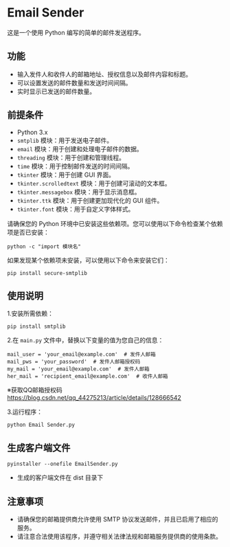 # Email Sender

这是一个使用 Python 编写的简单的邮件发送程序。



## 功能

- 输入发件人和收件人的邮箱地址、授权信息以及邮件内容和标题。
- 可以设置发送的邮件数量和发送时间间隔。
- 实时显示已发送的邮件数量。
  

## 前提条件

- Python 3.x
- `smtplib` 模块：用于发送电子邮件。
- `email` 模块：用于创建和处理电子邮件的数据。
- `threading` 模块：用于创建和管理线程。
- `time` 模块：用于控制邮件发送的时间间隔。
- `tkinter` 模块：用于创建 GUI 界面。
- `tkinter.scrolledtext` 模块：用于创建可滚动的文本框。
- `tkinter.messagebox` 模块：用于显示消息框。
- `tkinter.ttk` 模块：用于创建更加现代化的 GUI 组件。
- `tkinter.font` 模块：用于自定义字体样式。

请确保您的 Python 环境中已安装这些依赖项。您可以使用以下命令检查某个依赖项是否已安装：

```shell
python -c "import 模块名"
```

如果发现某个依赖项未安装，可以使用以下命令来安装它们：

```shell
pip install secure-smtplib
```

## 使用说明

1.安装所需依赖：

```shell
pip install smtplib
```

2.在 `main.py` 文件中，替换以下变量的值为您自己的信息：

```
mail_user = 'your_email@example.com'  # 发件人邮箱
mail_pws = 'your_password'  # 发件人邮箱授权码
my_mail = 'your_email@example.com'  # 发件人邮箱
her_mail = 'recipient_email@example.com'  # 收件人邮箱
```

※获取QQ邮箱授权码
https://blog.csdn.net/qq_44275213/article/details/128666542

3.运行程序：

```
python Email Sender.py
```

## 生成客户端文件

```shell
pyinstaller --onefile EmailSender.py
```

- 生成的客户端文件在 dist 目录下

## 注意事项

- 请确保您的邮箱提供商允许使用 SMTP 协议发送邮件，并且已启用了相应的服务。
- 请注意合法使用该程序，并遵守相关法律法规和邮箱服务提供商的使用条款。